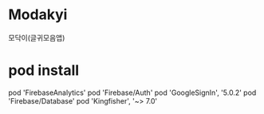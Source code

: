 # Modakyi
모닥이(글귀모음앱)



# pod install

 pod 'FirebaseAnalytics'
 pod 'Firebase/Auth'
 pod 'GoogleSignIn', '5.0.2'
 pod 'Firebase/Database'
 pod 'Kingfisher', '~> 7.0'
